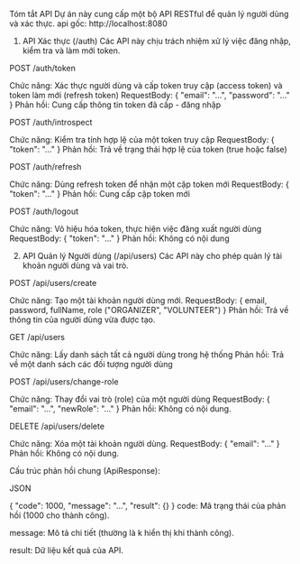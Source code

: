 Tóm tắt API
Dự án này cung cấp một bộ API RESTful để quản lý người dùng và xác thực. 
api gốc: http://localhost:8080
1. API Xác thực (/auth)
Các API này chịu trách nhiệm xử lý việc đăng nhập, kiểm tra và làm mới token.

POST /auth/token
  
  Chức năng: Xác thực người dùng và cấp token truy cập (access token) và token làm mới (refresh token)
  RequestBody: { "email": "...", "password": "..." }
  Phản hồi: Cung cấp thông tin token đã cấp - đăng nhập
  
POST /auth/introspect
  
  Chức năng: Kiểm tra tính hợp lệ của một token truy cập
  RequestBody: { "token": "..." }
  Phản hồi: Trả về trạng thái hợp lệ của token (true hoặc false)
  
POST /auth/refresh
  
  Chức năng: Dùng refresh token để nhận một cặp token mới
  RequestBody: { "token": "..." }
  Phản hồi: Cung cấp cặp token mới
    
POST /auth/logout
  
  Chức năng: Vô hiệu hóa token, thực hiện việc đăng xuất người dùng
  RequestBody: { "token": "..." }
  Phản hồi: Không có nội dung


2. API Quản lý Người dùng (/api/users)
Các API này cho phép quản lý tài khoản người dùng và vai trò.

POST /api/users/create
  
  Chức năng: Tạo một tài khoản người dùng mới.
  RequestBody: { email, password, fullName, role ("ORGANIZER", "VOLUNTEER") }
  Phản hồi: Trả về thông tin của người dùng vừa được tạo.
  
GET /api/users
  
  Chức năng: Lấy danh sách tất cả người dùng trong hệ thống
  Phản hồi: Trả về một danh sách các đối tượng người dùng
  
POST /api/users/change-role
  
  Chức năng: Thay đổi vai trò (role) của một người dùng
  RequestBody: { "email": "...", "newRole": "..." }
  Phản hồi: Không có nội dung.
  
DELETE /api/users/delete
  
  Chức năng: Xóa một tài khoản người dùng.
  RequestBody: { "email": "..." }
  Phản hồi: Không có nội dung.

Cấu trúc phản hồi chung (ApiResponse):

JSON

{
  "code": 1000,
  "message": "...",
  "result": {}
}
code: Mã trạng thái của phản hồi (1000 cho thành công).

message: Mô tả chi tiết (thường là k hiển thị khi thành công).

result: Dữ liệu kết quả của API.

